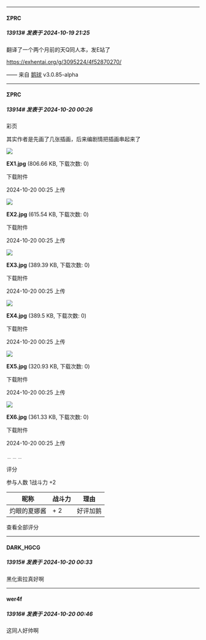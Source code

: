 ﻿
*****

####  ΣPRC  
##### 13913#       发表于 2024-10-19 21:25

翻译了一个两个月前的天Q同人本，发E站了

https://exhentai.org/g/3095224/4f52870270/

—— 来自 [鹅球](https://www.pgyer.com/xfPejhuq) v3.0.85-alpha


*****

####  ΣPRC  
##### 13914#       发表于 2024-10-20 00:26

彩页

其实作者是先画了几张插画，后来编剧情把插画串起来了

<img src="https://img.saraba1st.com/forum/202410/20/002529iv47js7jw6pw7v3x.jpg" referrerpolicy="no-referrer">

<strong>EX1.jpg</strong> (806.66 KB, 下载次数: 0)

下载附件

2024-10-20 00:25 上传

<img src="https://img.saraba1st.com/forum/202410/20/002529fu05kmkhlchfch05.jpg" referrerpolicy="no-referrer">

<strong>EX2.jpg</strong> (615.54 KB, 下载次数: 0)

下载附件

2024-10-20 00:25 上传

<img src="https://img.saraba1st.com/forum/202410/20/002529mp5re966p5i66ep6.jpg" referrerpolicy="no-referrer">

<strong>EX3.jpg</strong> (389.39 KB, 下载次数: 0)

下载附件

2024-10-20 00:25 上传

<img src="https://img.saraba1st.com/forum/202410/20/002530erbjhjpsxqzza7ia.jpg" referrerpolicy="no-referrer">

<strong>EX4.jpg</strong> (389.5 KB, 下载次数: 0)

下载附件

2024-10-20 00:25 上传

<img src="https://img.saraba1st.com/forum/202410/20/002530nlgul6xy025a92cy.jpg" referrerpolicy="no-referrer">

<strong>EX5.jpg</strong> (320.93 KB, 下载次数: 0)

下载附件

2024-10-20 00:25 上传

<img src="https://img.saraba1st.com/forum/202410/20/002530emuuq0sdwnvyo000.jpg" referrerpolicy="no-referrer">

<strong>EX6.jpg</strong> (361.33 KB, 下载次数: 0)

下载附件

2024-10-20 00:25 上传

﹍﹍﹍

评分

 参与人数 1战斗力 +2

|昵称|战斗力|理由|
|----|---|---|
| 灼眼的夏娜酱| + 2|好评加鹅|

查看全部评分


*****

####  DARK_HGCG  
##### 13915#       发表于 2024-10-20 00:33

黑化索拉真好啊


*****

####  wer4f  
##### 13916#       发表于 2024-10-20 00:46

这同人好帅啊

